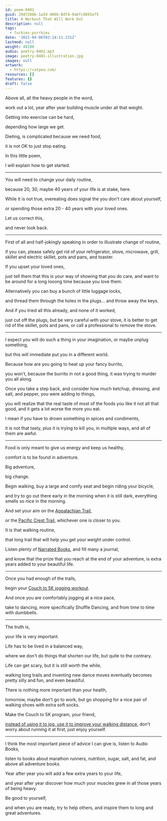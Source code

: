 ```yaml
---
id: poem-0401
guid: 29d728bb-1a5d-406b-8df4-9a6fc4891ef5
title: A Workout That Will Work Out
description: null
tags:
  - furkies-purrkies
date: '2021-04-06T03:14:11.231Z'
lastmod: null
weight: 40100
audio: poetry-0401.mp3
image: poetry-0401-illustration.jpg
images: null
artwork:
  - https://catpea.com/
resources: []
features: {}
draft: false
---
```


Above all, all the heavy people in the word,

work out a lot, year after year building muscle under all that weight.

Getting into exercise can be hard,

depending how large we get.

Dieting, is complicated because we need food,

it is not OK to just stop eating.

In this little poem,

I will explain how to get started.

---

You will need to change your daily routine,

because 20, 30, maybe 40 years of your life is at stake, here.

While it is not true, overeating does signal the you don't care about yourself,

or spending those extra 20 - 40 years with your loved ones.

Let us correct this,

and never look back.

---

First of all and half-jokingly speaking in order to illustrate change of routine,

if you can, please safely get rid of your refrigerator, stove, microwave, grill, skillet and electric skillet, pots and pans, and toaster.

If you upset your loved ones,

just tell them that this is your way of showing that you do care, and want to be around for a long looong time because you love them.

Alternatively you can buy a bunch of little luggage locks,

and thread them through the holes in the plugs... and throw away the keys.

And if you tried all this already, and none of it worked,

just cut off the plugs, but be very careful with your stove, it is better to get rid of the skillet, pots and pans, or call a professional to remove the stove.

---

I expect you will do such a thing in your imagination, or maybe unplug something,

but this will immediate put you in a different world.

Because how are you going to heat up your fancy burrito,

you won't, because the burrito in not a good thing, it was trying to murder you all along.

Once you take a step back, and consider how much ketchup, dressing, and salt, and pepper, you were adding to things,

you will realize that the real taste of most of the foods you like it not all that good, and it gets a lot worse the more you eat.

I mean if you have to drown something in spices and condiments,

it is not that tasty, plus it is trying to kill you, in multiple ways, and all of them are awful.

---

Food is only meant to give us energy and keep us healthy,

comfort is to be found in adventure.

Big adventure,

big change.

Begin walking, buy a large and comfy seat and begin riding your bicycle,

and try to go out there early in the morning when it is still dark, everything smells so nice in the morning.

And set your aim on the [Appalachian Trail](https://www.youtube.com/watch?v=hoykwShaw8M),

or the [Pacific Crest Trail](https://www.youtube.com/watch?v=styiDn7YKhE), whichever one is closer to you.

It is that walking routine,

that long trail that will help you get your weight under control.

Listen plenty of [Narrated Books](https://www.youtube.com/watch?v=5RrNtDWYIhc), and fill many a journal,

and know that the prize that you reach at the end of your adventure, is extra years added to your beautiful life.

---

Once you had enough of the trails,

begin your [Couch to 5K jogging workout](https://www.youtube.com/watch?v=GjwpOig8eZM).

And once you are comfortably jogging at a nice pace,

take to dancing, more specifically Shuffle Dancing, and from time to time with dumbbells.

---

The truth is,

your life is very important.

Life has to be lived in a balanced way,

where we don't do things that shorten our life, but quite to the contrary.

Life can get scary, but it is still worth the while,

walking long trails and inventing new dance moves eventually becomes pretty silly and fun, and even beautiful.

There is nothing more important than your health,

tomorrow, maybe don't go to work, but go shopping for a nice pair of walking shoes with extra soft socks.

Make the Couch to 5K program, your friend,

[instead of using it to jog, use it to improve your walking distance](https://www.youtube.com/watch?v=hzvv9qJnSv4), don't worry about running it at first, just enjoy yourself.

---

I think the most important piece of advice I can give is, listen to Audio Books,

listen to books about marathon runners, nutrition, sugar, salt, and fat, and above all adventure books.

Year after year you will add a few extra years to your life,

and year after year discover how much your muscles grew in all those years of being heavy.

Be good to yourself,

and when you are ready, try to help others, and inspire them to long and great adventures.
